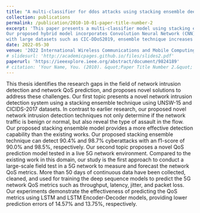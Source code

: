 ```yaml
---
title: "A multi-classifier for ddos attacks using stacking ensemble deep neural network"
collection: publications
permalink: /publication/2010-10-01-paper-title-number-2
excerpt: 'This paper presents a multi-classifier model using stacking ensemble deep neural networks that identify several types of DDoS attacks to address the issues mentioned above.
Our proposed hybrid model incorporates Convolution Neural Network (CNN), Long Short Term Memory (LSTM), and Gated Recurrent Unit (GRU), and we show that while evaluating models
with large datasets such as CIC-DDoS2019, ensemble technique increases model performance.'
date: 2022-05-30
venue: '2022 International Wireless Communications and Mobile Computing (IWCMC)'
# slidesurl: 'http://academicpages.github.io/files/slides2.pdf'
paperurl: 'https://ieeexplore.ieee.org/abstract/document/9824189'
# citation: 'Your Name, You. (2010). &quot;Paper Title Number 2.&quot; <i>Journal 1</i>. 1(2).'
---
```


This thesis identifies the research gaps in the field of network intrusion detection and network QoS prediction, and proposes novel solutions to address these challenges. Our first topic presents a novel network intrusion detection system using a stacking ensemble technique using UNSW-15 and CICIDS-2017 datasets. In contrast to earlier research, our proposed novel network intrusion detection techniques not only determine if the network traffic is benign or normal, but also reveal the type of assault in the flow. Our proposed stacking ensemble model provides a more effective detection capability than the existing works. Our proposed stacking ensemble technique can detect 90.4% and 98.7% cyberattacks with an f1-score of 90.0% and 98.5%, respectively. Our second topic proposes a novel QoS prediction model tested in a live 5G network environment. Compared to the existing work in this domain, our study is the first approach to conduct a large-scale field test in a 5G network to measure and forecast the network QoS metrics. More than 50 days of continuous data have been collected, cleaned, and used for training the deep sequence models to predict the 5G network QoS metrics such as throughput, latency, jitter, and packet loss. Our experiments demonstrate the effectiveness of predicting the QoS metrics using LSTM and LSTM Encoder-Decoder models, providing lower prediction errors of 14.57% and 13.75%, respectively.